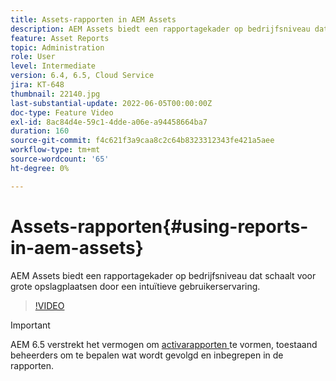 ```yaml
---
title: Assets-rapporten in AEM Assets
description: AEM Assets biedt een rapportagekader op bedrijfsniveau dat schaalt voor grote opslagplaatsen door een intuïtieve gebruikerservaring.
feature: Asset Reports
topic: Administration
role: User
level: Intermediate
version: 6.4, 6.5, Cloud Service
jira: KT-648
thumbnail: 22140.jpg
last-substantial-update: 2022-06-05T00:00:00Z
doc-type: Feature Video
exl-id: 8ac84d4e-59c1-4dde-a06e-a94458664ba7
duration: 160
source-git-commit: f4c621f3a9caa8c2c64b8323312343fe421a5aee
workflow-type: tm+mt
source-wordcount: '65'
ht-degree: 0%

---
```


# Assets-rapporten{#using-reports-in-aem-assets}

AEM Assets biedt een rapportagekader op bedrijfsniveau dat schaalt voor grote opslagplaatsen door een intuïtieve gebruikerservaring.

>[!VIDEO](https://video.tv.adobe.com/v/22140?quality=12&learn=on)


>[!IMPORTANT]
>
>AEM 6.5 verstrekt het vermogen om [ activarapporten ](https://experienceleague.adobe.com/docs/experience-manager-65/assets/administer/asset-reports.html#prerequisite-for-reporting) te vormen, toestaand beheerders om te bepalen wat wordt gevolgd en inbegrepen in de rapporten.
